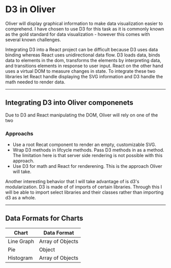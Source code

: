 # D3 in Oliver

Oliver will display graphical information to make data visualization easier to comprehend. I have chosen to use D3 for this task as it is commonly known as the gold standard for data visualization - however this comes with several known challenges.

Integrating D3 into a React project can be difficult because D3 uses data binding whereas React uses unidirectional data flow. D3 loads data, binds data to elements in the dom, transforms the elements by interpreting data, and transitions elements in response to user input. React on the other hand uses a virtual DOM to measure changes in state. To integrate these two libraries let React handle displaying the SVG information and D3 handle the math needed to render data.

___

## Integrating D3 into Oliver componenets

Due to D3 and React manipulating the DOM, Oliver will rely on one of the two 

### Approachs

- Use a root Recat component to render an empty, customizable SVG.
- Wrap D3 methods in lifcycle methods. Pass D3 methods in as a method. The limitation here is that server side rendering is not possible with this approach.
- Use D3 for math and React for renderening. This is the approach Oliver will take.

Another interesting behavior that I will take advantage of is d3's modularization. D3 is made of of imports of certain libraries. Through this I will be able to import select libraries and their classes rather than importing d3 as a whole.

___

## Data Formats for Charts

| Chart | Data Format |
| --- | --- |
| Line Graph | Array of Objects |
| Pie | Object |
| Histogram | Array of Objects |
